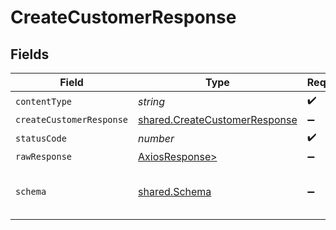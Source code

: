 # CreateCustomerResponse


## Fields

| Field                                                                          | Type                                                                           | Required                                                                       | Description                                                                    |
| ------------------------------------------------------------------------------ | ------------------------------------------------------------------------------ | ------------------------------------------------------------------------------ | ------------------------------------------------------------------------------ |
| `contentType`                                                                  | *string*                                                                       | :heavy_check_mark:                                                             | N/A                                                                            |
| `createCustomerResponse`                                                       | [shared.CreateCustomerResponse](../../models/shared/createcustomerresponse.md) | :heavy_minus_sign:                                                             | Success                                                                        |
| `statusCode`                                                                   | *number*                                                                       | :heavy_check_mark:                                                             | N/A                                                                            |
| `rawResponse`                                                                  | [AxiosResponse>](https://axios-http.com/docs/res_schema)                       | :heavy_minus_sign:                                                             | N/A                                                                            |
| `schema`                                                                       | [shared.Schema](../../models/shared/schema.md)                                 | :heavy_minus_sign:                                                             | The request made is not valid.                                                 |